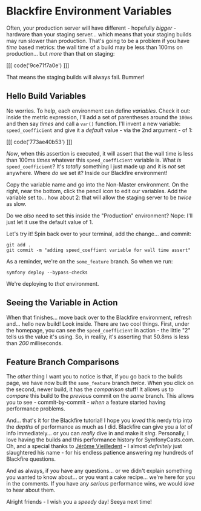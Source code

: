 # Blackfire Environment Variables

Often, your production server will have different - hopefully *bigger* - hardware
than your staging server... which means that your staging builds may run slower
than production. That's going to be a problem if you have *time* based
metrics: the wall time of a build may be less than 100ms on production... but
*more* than that on staging:

[[[ code('9ce71f7a0e') ]]]

That means the staging builds will always fail. Bummer!

## Hello Build Variables

No worries. To help, each environment can define *variables*. Check it out: inside
the metric expression, I'll add a set of parentheses around the `100ms` and then
say *times* and call a `var()` function. I'll invent a new variable: `speed_coefficient`
and give it a *default* value - via the 2nd argument - of 1:

[[[ code('773ae40b53') ]]]

*Now*, when this assertion is executed, it will assert that the wall time is less
than 100ms *times* whatever this `speed_coefficient` variable is. What *is*
`speed_coefficient`? It's *totally* something I just made up and it is *not* set
anywhere. Where *do* we set it? Inside our Blackfire environment!

Copy the variable name and go into the Non-Master environment. On the right,
near the bottom, click the pencil icon to edit our variables. Add the variable
set to... how about 2: that will allow the staging server to be *twice* as slow.

Do we *also* need to set this inside the "Production" environment? Nope: I'll just
let it use the default value of 1.

Let's try it! Spin back over to your terminal, add the change... and commit:

```terminal-silent
git add .
git commit -m "adding speed_coeffient variable for wall time assert"
```

As a reminder, we're on the `some_feature` branch. So when we run:

```terminal
symfony deploy --bypass-checks
```

We're deploying to *that* environment.

## Seeing the Variable in Action

When that finishes... move back over to the Blackfire environment, refresh and...
hello new build! Look inside. There are two cool things. First, under the homepage,
you can see the `speed_coefficient` in action - the little "2" tells us the value
it's using. So, in reality, it's asserting that 50.8ms is less than *200*
milliseconds.

## Feature Branch Comparisons

The *other* thing I want you to notice is that, if you go back to the builds page,
we have now built the `some_feature` branch *twice*. When you click on the second,
newer build, it has the *comparison* stuff! It allows us to *compare* this build
to the *previous* commit on the *same* branch. This allows you to see -
commit-by-commit - *when* a feature started having performance problems.

And... that's it for the Blackfire tutorial! I hope you *loved* this nerdy trip into
the *depths* of performance as much as I did. Blackfire can give you a *lot* of info
immediately... or you can *really* dive in and make it *sing*. Personally,
I love having the builds and this performance history for SymfonyCasts.com. Oh,
and a special thanks to [Jérôme Vieilledent](https://github.com/lolautruche) - I
almost *definitely* just slaughtered his name - for his endless patience
answering my hundreds of Blackfire questions.

And as always, if *you* have any questions... or we didn't explain something you
wanted to know about... or you want a cake recipe... we're here for you in the
comments. If you have any *serious* performance wins, we would *love* to hear
about them.

Alright friends - I wish you a *speedy* day! Seeya next time!
